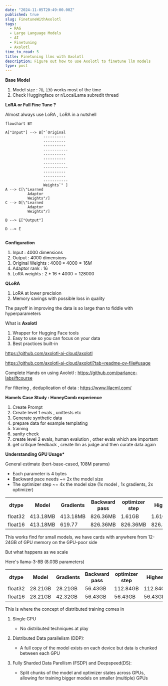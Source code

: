 ```yaml
---
date: "2024-11-05T20:49:00.00Z"
published: true
slug: FinetuneWithAxolotl
tags:
  - RAG
  - Large Language Models
  - AI
  - Finetuning
  - Axolotl
time_to_read: 5
title: Finetuning llms with Axolotl
description: Figure out how to use Axolotl to finetune llm models
type: post
---
```


**Base Model**

1. Model size : `7B`, `13B` works most of the time
2. Check Huggingface or r/LocalLama subredit thread

**LoRA or Full Fine Tune ?**

Almost always use LoRA , LoRA in a nutshell

```mermaid
flowchart BT

A["Input"] --> B["`Original
                 ----------
                 ----------
                 ----------
                 -----------
                 ----------
                 ----------
                 ----------
                 -----------
                 ----------
                 ----------
                 -----------
                 Weights`" ]
A --> C[\"Learned
          Adaptor
          Weights"/]
C --> D[\"Learned
          Adaptor
          Weights"/]

B --> E["Output"]

D --> E


```

**Configuration**

1. Input : 4000 dimensions
2. Output : 4000 dimensions
3. Original Weights : $4000 * 4000 = 16M$
4. Adaptor rank : 16
5. LoRA weights : $2*16*4000 = 128000$

**QLoRA**

1. LoRA at lower precision
2. Memory savings with possible loss in quality

The payoff in improving the data is so large than to fiddle with hyperparameters

What is **Axolotl**

1. Wrapper for Hugging Face tools
2. Easy to use so you can focus on your data
3. Best practices built-in

https://github.com/axolotl-ai-cloud/axolotl

https://github.com/axolotl-ai-cloud/axolotl?tab=readme-ov-file#usage

Complete Hands on using Axolotl : https://github.com/parlance-labs/ftcourse

For filtering , deduplication of data : https://www.lilacml.com/

**Hamels Case Study : HoneyComb experience**

1. Create Prompt
2. Create level 1 evals , unittests etc
3. Generate synthetic data
4. prepare data for example templating
5. training
6. sanity check
7. create level 2 evals, human evalution , other evals which are important
8. get critique feedback , create llm as judge and then curate data again

**Understanding GPU Usage\***

General estimate (bert-base-cased, 108M params)

- Each parameter is 4 bytes
- Backward pace needs ~= 2x the model size
- The optimizer step ~= 4x the model size (1x model , 1x gradients, 2x optimizer)

<table>
    <tr>
        <th>
            dtype
        </th>
         <th>
            Model
        </th>
         <th>
            Gradients
        </th>
         <th>
            Backward pass
        </th>
        <th>
            optimizer step
        </th>
        <th>
            Highest
        </th>
    </tr>
    <tr>
        <td>float32</td>
        <td>413.18MB</td>
        <td>413.18MB</td>
        <td>826.36MB</td>
        <td>1.61GB</td>
        <td>1.61GB</td>
    </tr>
    <tr>
        <td>float16</td>
        <td>413.18MB</td>
        <td>619.77</td>
        <td>826.36MB</td>
        <td>826.36MB</td>
        <td>826.36MB</td>
    </tr>

</table>

This works find for small models, we have cards with anywhere from 12-24GB of GPU memory on the GPU-poor side

But what happens as we scale

Here's llama-3-8B (8.03B parameters)

<table>
    <tr>
        <th>
            dtype
        </th>
         <th>
            Model
        </th>
         <th>
            Gradients
        </th>
         <th>
            Backward pass
        </th>
        <th>
            optimizer step
        </th>
        <th>
            Highest
        </th>
    </tr>
    <tr>
        <td>float32</td>
        <td>28.21GB</td>
        <td>28.21GB</td>
        <td>56.43GB</td>
        <td>112.84GB</td>
        <td>112.84GB</td>
    </tr>
    <tr>
        <td>float16</td>
        <td>28.21GB</td>
        <td>42.32GB</td>
        <td>56.43GB</td>
        <td>56.43GB</td>
        <td>56.43GB</td>
    </tr>

</table>

This is where the concept of distributed training comes in

1. Single GPU
   - No distributed techniques at play
2. Distributed Data parallelism (DDP):

   - A full copy of the model exists on each device but data is chunked between each GPU

3. Fully Sharded Data Parellism (FSDP) and Deepspeed(DS):
   - Split chunks of the model and optimizer states across GPUs, allowing for training bigger models on smaller (multiple) GPUs
